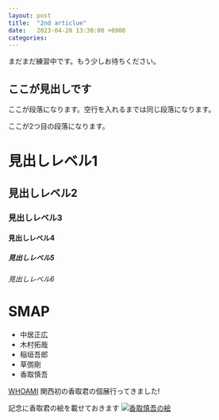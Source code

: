 ```yaml
---
layout: post
title:  "2nd articlue"
date:   2023-04-28 13:30:00 +0900
categories: 
---
```

まだまだ練習中です。もう少しお待ちください。

## ここが見出しです
ここが段落になります。空行を入れるまでは同じ段落になります。

ここが2つ目の段落になります。

# 見出しレベル1
## 見出しレベル2
### 見出しレベル3
#### 見出しレベル4
##### 見出しレベル5
###### 見出しレベル6

# SMAP
- 中居正広
- 木村拓哉
- 稲垣吾郎
- 草彅剛
- 香取慎吾

[WHOAMI](https://www.whoamitour.jp/index.html)
関西初の香取君の個展行ってきました!

記念に香取君の絵を載せておきます
[![香取慎吾の絵](/assets/images/IMG20230406212845.jpg)](https://www.whoamitour.jp/index.html)